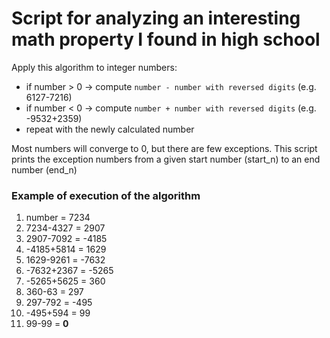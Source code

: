 # Script for analyzing an interesting math property I found in high school

Apply this algorithm to integer numbers:
* if number > 0 -> compute `number - number with reversed digits` (e.g. 6127-7216)
* if number < 0 -> compute `number + number with reversed digits` (e.g. -9532+2359)
* repeat with the newly calculated number

Most numbers will converge to 0, but there are few exceptions. This script prints the exception numbers from a given start number (start_n) to an end number (end_n)

### Example of execution of the algorithm
1. number = 7234
1. 7234-4327 = 2907
1. 2907-7092 = -4185
1. -4185+5814 = 1629
1. 1629-9261 = -7632
1. -7632+2367 = -5265
1. -5265+5625 = 360
1. 360-63 = 297
1. 297-792 = -495
1. -495+594 = 99
1. 99-99 = **0**
